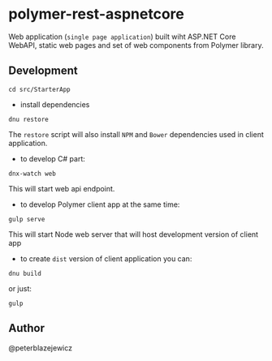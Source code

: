 # polymer-rest-aspnetcore

Web application (`single page application`) built wiht ASP.NET Core WebAPI,
static web pages and set of web components from Polymer library. 

## Development

```
cd src/StarterApp
```
- install dependencies
```
dnu restore
```
The `restore` script will also install `NPM` and `Bower` dependencies used in client application.

- to develop C# part:
```
dnx-watch web
```
This will start web api endpoint.

- to develop Polymer client app at the same time:
```
gulp serve
```
This will start Node web server that will host development version of client app

- to create `dist` version of client application you can:
```
dnu build
```
or just:
```
gulp
```


## Author
@peterblazejewicz
